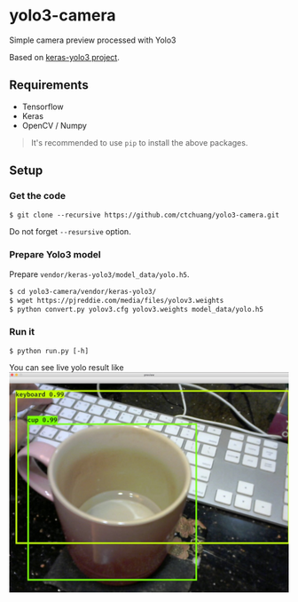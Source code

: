 # yolo3-camera
Simple camera preview processed with Yolo3 

Based on [keras-yolo3 project](https://github.com/qqwweee/keras-yolo3/).

## Requirements

- Tensorflow
- Keras
- OpenCV / Numpy

> It's recommended to use `pip` to install the above packages.

## Setup

### Get the code

```console
$ git clone --recursive https://github.com/ctchuang/yolo3-camera.git
```

Do not forget `--resursive` option.

### Prepare Yolo3 model

Prepare `vendor/keras-yolo3/model_data/yolo.h5`.

```console
$ cd yolo3-camera/vendor/keras-yolo3/
$ wget https://pjreddie.com/media/files/yolov3.weights
$ python convert.py yolov3.cfg yolov3.weights model_data/yolo.h5
```

### Run it

```console
$ python run.py [-h]
```

You can see live yolo result like
![Example](doc/example.jpg
)
